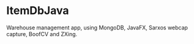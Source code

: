 # ItemDbJava
Warehouse management app, using MongoDB, JavaFX, Sarxos webcap capture, BoofCV and ZXing.
